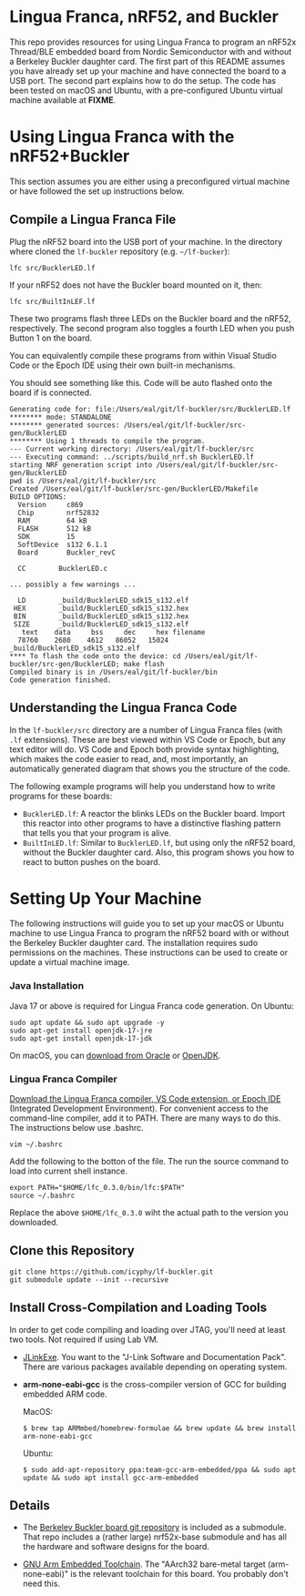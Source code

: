 # Lingua Franca, nRF52, and Buckler

This repo provides resources for using Lingua Franca to program an nRF52x Thread/BLE embedded board from Nordic Semiconductor with and without a Berkeley Buckler daughter card. The first part of this README assumes you have already set up your machine and have connected the board to a USB port.  The second part explains how to do the setup.  The code has been tested on macOS and Ubuntu, with a pre-configured Ubuntu virtual machine available at **FIXME**.

# Using Lingua Franca with the nRF52+Buckler

This section assumes you are either using a preconfigured virtual machine or have followed the set up instructions below.

## Compile a Lingua Franca File

Plug the nRF52 board into the USB port of your machine.
In the directory where cloned the `lf-buckler` repository (e.g. `~/lf-bucker`):
```
lfc src/BucklerLED.lf 
```
If your nRF52 does not have the Buckler board mounted on it, then:
```
lfc src/BuiltInLEF.lf
```
These two programs flash three LEDs on the Buckler board and the nRF52, respectively.
The second program also toggles a fourth LED when you push Button 1 on the board.

You can equivalently compile these programs from within Visual Studio Code or the Epoch IDE using their own built-in mechanisms.

You should see something like this. Code will be auto flashed onto the board if is connected.

```
Generating code for: file:/Users/eal/git/lf-buckler/src/BucklerLED.lf
******** mode: STANDALONE
******** generated sources: /Users/eal/git/lf-buckler/src-gen/BucklerLED
******** Using 1 threads to compile the program.
--- Current working directory: /Users/eal/git/lf-buckler/src
--- Executing command: ../scripts/build_nrf.sh BucklerLED.lf
starting NRF generation script into /Users/eal/git/lf-buckler/src-gen/BucklerLED
pwd is /Users/eal/git/lf-buckler/src
Created /Users/eal/git/lf-buckler/src-gen/BucklerLED/Makefile
BUILD OPTIONS:
  Version     c869
  Chip        nrf52832
  RAM         64 kB
  FLASH       512 kB
  SDK         15
  SoftDevice  s132 6.1.1
  Board       Buckler_revC
 
  CC        BucklerLED.c

... possibly a few warnings ...

  LD        _build/BucklerLED_sdk15_s132.elf
 HEX        _build/BucklerLED_sdk15_s132.hex
 BIN        _build/BucklerLED_sdk15_s132.hex
 SIZE       _build/BucklerLED_sdk15_s132.elf
   text	   data	    bss	    dec	    hex	filename
  78760	   2680	   4612	  86052	  15024	_build/BucklerLED_sdk15_s132.elf
**** To flash the code onto the device: cd /Users/eal/git/lf-buckler/src-gen/BucklerLED; make flash
Compiled binary is in /Users/eal/git/lf-buckler/bin
Code generation finished.
```

## Understanding the Lingua Franca Code

In the `lf-buckler/src` directory are a number of Lingua Franca files (with `.lf` extensions).
These are best viewed within VS Code or Epoch, but any text editor will do.
VS Code and Epoch both provide syntax highlighting, which makes the code easier to read,
and, most importantly, an automatically generated diagram that shows you the structure of the code.

The following example programs will help you understand how to write programs for these boards:

* `BucklerLED.lf`: A reactor the blinks LEDs on the Buckler board. Import this reactor into other programs to have a distinctive flashing pattern that tells you that your program is alive.
* `BuiltInLED.lf`: Similar to `BucklerLED.lf`, but using only the nRF52 board, without the Buckler daughter card. Also, this program shows you how to react to button pushes on the board.

# Setting Up Your Machine

The following instructions will guide you to set up your macOS or Ubuntu machine to use Lingua Franca to program the nRF52 board with or without the Berkeley Buckler daughter card. The installation requires sudo permissions on the machines. These instructions can be used to create or update a virtual machine image.

### Java Installation
Java 17 or above is required for Lingua Franca code generation. On Ubuntu:

```
sudo apt update && sudo apt upgrade -y
sudo apt-get install openjdk-17-jre
sudo apt-get install openjdk-17-jdk
```

On macOS, you can [download from Oracle](https://www.oracle.com/java/technologies/downloads/#jdk17-mac) or [OpenJDK](https://openjdk.org).

### Lingua Franca Compiler

[Download the Lingua Franca compiler, VS Code extension, or Epoch IDE](https://www.lf-lang.org/download) (Integrated Development Environment).
For convenient access to the command-line compiler, add it to PATH. There are many ways to do this. The instructions below use .bashrc.
```
vim ~/.bashrc
```
Add the following to the botton of the file. The run the source command to load into current shell instance.
```
export PATH="$HOME/lfc_0.3.0/bin/lfc:$PATH"
source ~/.bashrc
```
Replace the above `$HOME/lfc_0.3.0` wiht the actual path to the version you downloaded.

## Clone this Repository

```
git clone https://github.com/icyphy/lf-buckler.git
git submodule update --init --recursive
```

## Install Cross-Compilation and Loading Tools

In order to get code compiling and loading over JTAG, you'll need at least two tools. Not required if using Lab VM.

* [JLinkExe](https://www.segger.com/downloads/jlink). You want to the "J-Link Software and Documentation Pack". There are various packages available depending on operating system.

* **arm-none-eabi-gcc** is the cross-compiler version of GCC for building embedded ARM code.

  MacOS:
  ```
  $ brew tap ARMmbed/homebrew-formulae && brew update && brew install arm-none-eabi-gcc
  ```

  Ubuntu:
  ```
  $ sudo add-apt-repository ppa:team-gcc-arm-embedded/ppa && sudo apt update && sudo apt install gcc-arm-embedded
  ```

## Details

* The [Berkeley Buckler board git repository](https://github.com/lab11/buckler) is included as a submodule. That repo includes a (rather large) nrf52x-base submodule and has all the hardware and software designs for the board. 

* [GNU Arm Embedded Toolchain](https://developer.arm.com/tools-and-software/open-source-software/developer-tools/gnu-toolchain). The "AArch32 bare-metal target (arm-none-eabi)" is the relevant toolchain for this board. You probably don't need this.

